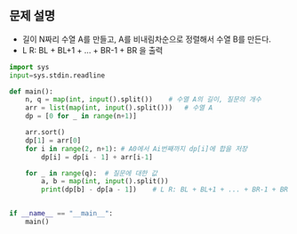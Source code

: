 ## 문제 설명
- 길이 N짜리 수열 A를 만들고, A를 비내림차순으로 정렬해서 수열 B를 만든다.
- L R: BL + BL+1 + ... + BR-1 + BR 을 출력

``` python
import sys
input=sys.stdin.readline

def main():
    n, q = map(int, input().split())    # 수열 A의 길이, 질문의 개수
    arr = list(map(int, input().split()))   # 수열 A
    dp = [0 for _ in range(n+1)]

    arr.sort()
    dp[1] = arr[0]
    for i in range(2, n+1): # A0에서 Ai번째까지 dp[i]에 합을 저장 
        dp[i] = dp[i - 1] + arr[i-1]

    for _ in range(q):  # 질문에 대한 값
        a, b = map(int, input().split())
        print(dp[b] - dp[a - 1])    # L R: BL + BL+1 + ... + BR-1 + BR


if __name__ == "__main__":
    main()
```